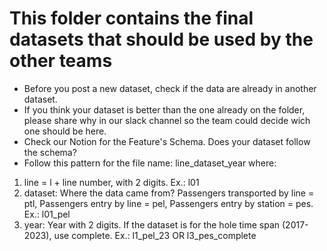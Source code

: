 # This folder contains the final datasets that should be used by the other teams
- Before you post a new dataset, check if the data are already in another dataset.
- If you think your dataset is better than the one already on the folder, please share why in our slack channel so the team could decide wich one should be here.
- Check our Notion for the Feature's Schema. Does your dataset follow the schema?
- Follow this pattern for the file name: line_dataset_year where:
1. line = l + line number, with 2 digits. Ex.: l01
2. dataset: Where the data came from? Passengers transported by line = ptl, Passengers entry by line = pel, Passengers entry by station = pes. Ex.: l01_pel
3. year: Year with 2 digits. If the dataset is for the hole time span (2017-2023), use complete. Ex.: l1_pel_23 OR l3_pes_complete